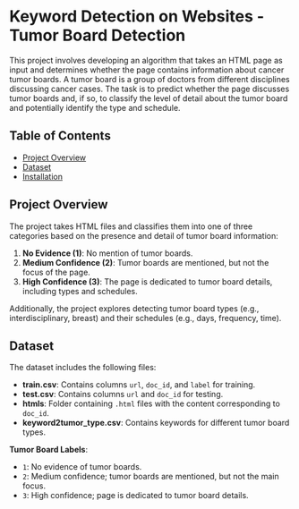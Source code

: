 # Keyword Detection on Websites - Tumor Board Detection

This project involves developing an algorithm that takes an HTML page as input and determines whether the page contains information about cancer tumor boards. A tumor board is a group of doctors from different disciplines discussing cancer cases. The task is to predict whether the page discusses tumor boards and, if so, to classify the level of detail about the tumor board and potentially identify the type and schedule.

## Table of Contents
- [Project Overview](#project-overview)
- [Dataset](#dataset)
- [Installation](#installation)

## Project Overview
The project takes HTML files and classifies them into one of three categories based on the presence and detail of tumor board information:
1. **No Evidence (1)**: No mention of tumor boards.
2. **Medium Confidence (2)**: Tumor boards are mentioned, but not the focus of the page.
3. **High Confidence (3)**: The page is dedicated to tumor board details, including types and schedules.

Additionally, the project explores detecting tumor board types (e.g., interdisciplinary, breast) and their schedules (e.g., days, frequency, time).

## Dataset
The dataset includes the following files:

- **train.csv**: Contains columns `url`, `doc_id`, and `label` for training.
- **test.csv**: Contains columns `url` and `doc_id` for testing.
- **htmls**: Folder containing `.html` files with the content corresponding to `doc_id`.
- **keyword2tumor_type.csv**: Contains keywords for different tumor board types.

**Tumor Board Labels**:
- `1`: No evidence of tumor boards.
- `2`: Medium confidence; tumor boards are mentioned, but not the main focus.
- `3`: High confidence; page is dedicated to tumor board details.


